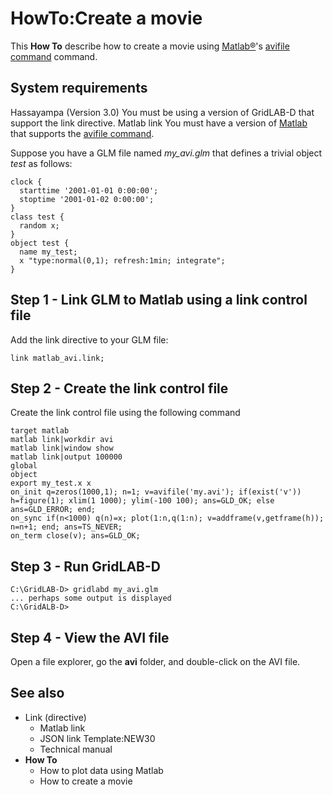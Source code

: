 # HowTo:Create a movie

This **How To** describe how to create a movie using [Matlab®](http://www.mathworks.com)'s [avifile command](http://www.mathworks.com/help/techdoc/ref/avifile.html) command. 

## System requirements

Hassayampa (Version 3.0)
    You must be using a version of GridLAB-D that support the link directive.
Matlab link
    You must have a version of [Matlab](http://www.mathworks.com) that supports the [avifile command](http://www.mathworks.com/help/techdoc/ref/avifile.html).

Suppose you have a GLM file named _my_avi.glm_ that defines a trivial object _test_ as follows: 
    
    clock {
      starttime '2001-01-01 0:00:00';
      stoptime '2001-01-02 0:00:00';
    }
    class test {
      random x;
    }
    object test {
      name my_test;
      x "type:normal(0,1); refresh:1min; integrate";
    }
    

## Step 1 - Link GLM to Matlab using a link control file

Add the link directive to your GLM file: 
    
    link matlab_avi.link;
    

## Step 2 - Create the link control file

Create the link control file using the following command 
    
    target matlab
    matlab link|workdir avi
    matlab link|window show
    matlab link|output 100000
    global
    object
    export my_test.x x
    on_init q=zeros(1000,1); n=1; v=avifile('my.avi'); if(exist('v')) h=figure(1); xlim(1 1000); ylim(-100 100); ans=GLD_OK; else ans=GLD_ERROR; end;
    on_sync if(n<1000) q(n)=x; plot(1:n,q(1:n); v=addframe(v,getframe(h)); n=n+1; end; ans=TS_NEVER;
    on_term close(v); ans=GLD_OK;
    

## Step 3 - Run GridLAB-D
    
    
    C:\GridLAB-D> gridlabd my_avi.glm
    ... perhaps some output is displayed
    C:\GridALB-D>
    

## Step 4 - View the AVI file

Open a file explorer, go the **avi** folder, and double-click on the AVI file. 

## See also

  * Link (directive)
    * Matlab link
    * JSON link Template:NEW30
    * Technical manual
  * **How To**
    * How to plot data using Matlab
    * How to create a movie

